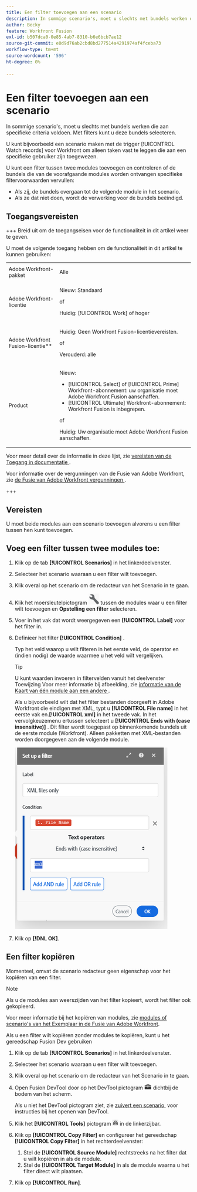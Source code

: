 ```yaml
---
title: Een filter toevoegen aan een scenario
description: In sommige scenario's, moet u slechts met bundels werken die aan specifieke criteria voldoen. Met filters kunt u deze bundels selecteren.
author: Becky
feature: Workfront Fusion
exl-id: b507dca0-0e85-4ab7-8310-b6e6bcb7ae12
source-git-commit: e0d9d76ab2cbd8bd277514a4291974af4fceba73
workflow-type: tm+mt
source-wordcount: '596'
ht-degree: 0%

---
```


# Een filter toevoegen aan een scenario

In sommige scenario&#39;s, moet u slechts met bundels werken die aan specifieke criteria voldoen. Met filters kunt u deze bundels selecteren.

U kunt bijvoorbeeld een scenario maken met de trigger [!UICONTROL Watch records] voor Workfront om alleen taken vast te leggen die aan een specifieke gebruiker zijn toegewezen.

U kunt een filter tussen twee modules toevoegen en controleren of de bundels die van de voorafgaande modules worden ontvangen specifieke filtervoorwaarden vervullen:

* Als zij, de bundels overgaan tot de volgende module in het scenario.
* Als ze dat niet doen, wordt de verwerking voor de bundels beëindigd.

## Toegangsvereisten

+++ Breid uit om de toegangseisen voor de functionaliteit in dit artikel weer te geven.

U moet de volgende toegang hebben om de functionaliteit in dit artikel te kunnen gebruiken:

<table style="table-layout:auto">
 <col> 
 <col> 
 <tbody> 
  <tr> 
   <td role="rowheader">Adobe Workfront-pakket</td> 
   <td> <p>Alle</p> </td> 
  </tr> 
  <tr data-mc-conditions=""> 
   <td role="rowheader">Adobe Workfront-licentie</td> 
   <td> <p>Nieuw: Standaard</p><p>of</p><p>Huidig: [!UICONTROL Work] of hoger</p> </td> 
  </tr> 
  <tr> 
   <td role="rowheader">Adobe Workfront Fusion-licentie**</td> 
   <td>
   <p>Huidig: Geen Workfront Fusion-licentievereisten.</p>
   <p>of</p>
   <p>Verouderd: alle </p>
   </td> 
  </tr> 
  <tr> 
   <td role="rowheader">Product</td> 
   <td>
   <p>Nieuw:</p> <ul><li>[!UICONTROL Select] of [!UICONTROL Prime] Workfront-abonnement: uw organisatie moet Adobe Workfront Fusion aanschaffen.</li><li>[!UICONTROL Ultimate] Workfront-abonnement: Workfront Fusion is inbegrepen.</li></ul>
   <p>of</p>
   <p>Huidig: Uw organisatie moet Adobe Workfront Fusion aanschaffen.</p>
   </td> 
  </tr>
 </tbody> 
</table>

Voor meer detail over de informatie in deze lijst, zie [&#x200B; vereisten van de Toegang in documentatie &#x200B;](/help/workfront-fusion/references/licenses-and-roles/access-level-requirements-in-documentation.md).

Voor informatie over de vergunningen van de Fusie van Adobe Workfront, zie [&#x200B; de Fusie van Adobe Workfront vergunningen &#x200B;](/help/workfront-fusion/set-up-and-manage-workfront-fusion/licensing-operations-overview/license-automation-vs-integration.md).

+++

## Vereisten

U moet beide modules aan een scenario toevoegen alvorens u een filter tussen hen kunt toevoegen.

## Voeg een filter tussen twee modules toe:

1. Klik op de tab **[!UICONTROL Scenarios]** in het linkerdeelvenster.
1. Selecteer het scenario waaraan u een filter wilt toevoegen.
1. Klik overal op het scenario om de redacteur van het Scenario in te gaan.
1. Klik het moersleutelpictogram ![&#x200B; pictogram van de Sleutel &#x200B;](assets/wrench-icon.png) tussen de modules waar u een filter wilt toevoegen en **Opstelling een filter** selecteren.
1. Voer in het vak dat wordt weergegeven een **[!UICONTROL Label]** voor het filter in.
1. Definieer het filter **[!UICONTROL Condition]** .

   Typ het veld waarop u wilt filteren in het eerste veld, de operator en (indien nodig) de waarde waarmee u het veld wilt vergelijken.

   >[!TIP]
   >
   >U kunt waarden invoeren in filtervelden vanuit het deelvenster Toewijzing
   >Voor meer informatie bij afbeelding, zie [&#x200B; informatie van de Kaart van één module aan een andere &#x200B;](/help/workfront-fusion/create-scenarios/map-data/map-data-from-one-to-another.md).

   Als u bijvoorbeeld wilt dat het filter bestanden doorgeeft in Adobe Workfront die eindigen met XML, typt u **[!UICONTROL File name]** in het eerste vak en.**[!UICONTROL xml]** in het tweede vak. In het vervolgkeuzemenu ertussen selecteert u **[!UICONTROL Ends with (case insensitive)]** . Dit filter wordt toegepast op binnenkomende bundels uit de eerste module (Workfront). Alleen pakketten met XML-bestanden worden doorgegeven aan de volgende module.

   ![&#x200B; Opstelling een filter &#x200B;](assets/set-up-filter-box.png)

1. Klik op **[!DNL OK]**.

## Een filter kopiëren

Momenteel, omvat de scenario redacteur geen eigenschap voor het kopiëren van een filter.

>[!NOTE]
>
>Als u de modules aan weerszijden van het filter kopieert, wordt het filter ook gekopieerd.
>
>Voor meer informatie bij het kopiëren van modules, zie [&#x200B; modules of scenario&#39;s van het Exemplaar in de Fusie van Adobe Workfront &#x200B;](/help/workfront-fusion/create-scenarios/add-modules/copy-modules-or-scenarios.md).

Als u een filter wilt kopiëren zonder modules te kopiëren, kunt u het gereedschap Fusion Dev gebruiken

1. Klik op de tab **[!UICONTROL Scenarios]** in het linkerdeelvenster.
1. Selecteer het scenario waaraan u een filter wilt toevoegen.
1. Klik overal op het scenario om de redacteur van het Scenario in te gaan.
1. Open Fusion DevTool door op het DevTool pictogram ![&#x200B; te klikken DevTool pictogram &#x200B;](assets/debugger-icon.png) dichtbij de bodem van het scherm.

   Als u niet het DevTool pictogram ziet, zie [&#x200B; zuivert een scenario &#x200B;](/help/workfront-fusion/manage-scenarios/debug-a-scenario.md) voor instructies bij het openen van DevTool.

1. Klik het **[!UICONTROL Tools]** pictogram ![&#x200B; DevTool hulpmiddelen &#x200B;](assets/devtools-tools-icon.png) in de linkerzijbar.

1. Klik op **[!UICONTROL Copy Filter]** en configureer het gereedschap **[!UICONTROL Copy Filter]** in het rechterdeelvenster:

   1. Stel de **[!UICONTROL Source Module]** rechtstreeks na het filter dat u wilt kopiëren in als de module.
   1. Stel de **[!UICONTROL Target Module]** in als de module waarna u het filter direct wilt plaatsen.

1. Klik op **[!UICONTROL Run]**.
